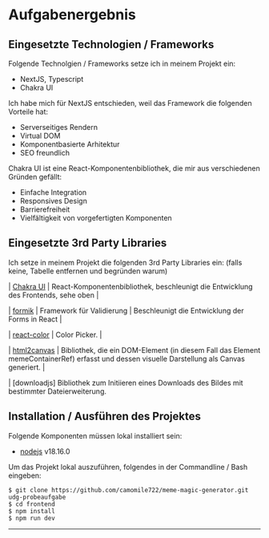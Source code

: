 # Aufgabenergebnis

## Eingesetzte Technologien / Frameworks

Folgende Technolgien / Frameworks setze ich in meinem Projekt ein:

- NextJS, Typescript
- Chakra UI

Ich habe mich für NextJS entschieden, weil das Framework die folgenden Vorteile hat:

- Serverseitiges Rendern
- Virtual DOM
- Komponentbasierte Arhitektur
- SEO freundlich

Chakra UI ist eine React-Komponentenbibliothek, die mir aus verschiedenen Gründen gefällt:

- Einfache Integration
- Responsives Design
- Barrierefreiheit
- Vielfältigkeit von vorgefertigten Komponenten

## Eingesetzte 3rd Party Libraries

Ich setze in meinem Projekt die folgenden 3rd Party Libraries ein: (falls keine, Tabelle entfernen und begründen warum)

| [Chakra UI](https://chakra-ui.com/) | React-Komponentenbibliothek, beschleunigt die Entwicklung des Frontends, sehe oben |

| [formik](https://formik.org/docs/examples/basic) | Framework für Validierung | Beschleunigt die Entwicklung der Forms in React |

| [react-color](https://casesandberg.github.io/react-color/) | Color Picker. |

| [html2canvas](https://html2canvas.hertzen.com/getting-started) | Bibliothek, die ein DOM-Element (in diesem Fall das Element memeContainerRef) erfasst und dessen visuelle Darstellung als Canvas generiert. |

| [downloadjs] Bibliothek zum Initiieren eines Downloads des Bildes mit bestimmter Dateierweiterung.

## Installation / Ausführen des Projektes

Folgende Komponenten müssen lokal installiert sein:

- [nodejs](https://nodejs.org/en/) v18.16.0

Um das Projekt lokal auszuführen, folgendes in der Commandline / Bash eingeben:

```console
$ git clone https://github.com/camomile722/meme-magic-generator.git udg-probeaufgabe
$ cd frontend
$ npm install
$ npm run dev
```

---
